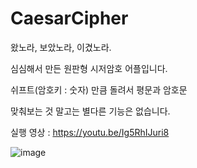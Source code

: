 # CaesarCipher
왔노라, 보았노라, 이겼노라.

심심해서 만든 원판형 시저암호 어플입니다.

쉬프트(암호키 : 숫자) 만큼 돌려서 평문과 암호문

맞춰보는 것 말고는 별다른 기능은 없습니다.

실행 영상 : https://youtu.be/Ig5RhIJuri8

![image](https://github.com/user-attachments/assets/0546ca47-0dfd-4656-b01e-38fd819c162c)
